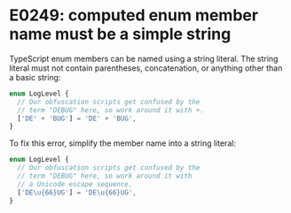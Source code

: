 # E0249: computed enum member name must be a simple string

TypeScript enum members can be named using a string literal. The string literal
must not contain parentheses, concatenation, or anything other than a basic
string:

```typescript
enum LogLevel {
  // Our obfuscation scripts get confused by the
  // term "DEBUG" here, so work around it with +.
  ['DE' + 'BUG'] = 'DE' + 'BUG',
}
```

To fix this error, simplify the member name into a string literal:

```typescript
enum LogLevel {
  // Our obfuscation scripts get confused by the
  // term "DEBUG" here, so work around it with
  // a Unicode escape sequence.
  ['DE\u{66}UG'] = 'DE\u{66}UG',
}
```
